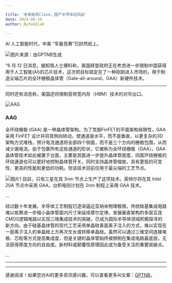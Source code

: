 ```yaml
---

title: '老美格局Close，国产半导体迎风起'
date: 2024-06-16
author: ByteAILab

---
```


AI 人工智能时代，中美 “军备竞赛”已跃然纸上。

![图片来源：由GPTNB生成](http://www.jesonc.com/upload/3B33CB85B496C0CB6FBA4C2BD79320AD/1718327400882/Fu3TPZtJHy5w1PbzAjUzodRCo706.jpg)

"6 月 12 日消息，据知情人士爆料称，美国拜登政府正在考虑进一步限制中国获得用于人工智能(AI)的芯片技术，这次把目标锁定在了一种刚刚进入市场的，用于制造尖端芯片的全环栅极晶体管（Gate-all-around，GAA）新硬件技术。

---
同时还有消息称，美国还将限制高带宽内存（HBM）技术的对华出口。

![AAG](http://www.jesonc.com/FqInsLmlqjlAwv0Xs8sapQ4lT4CE)
### AAG
全环绕栅极 (GAA) 是一种晶体管架构。为了克服FinFET的平面架构局限性，GAA 采用 FinFET 设计并将其侧向转动，使通道是水平，而不是垂直，以更复杂的3D架构方式堆栈，预计电流通道将全部四个侧面，而不是三个方向的栅极包围，从而减少漏电流。由于包裹所有这些通道的形状，它被称为全环绕栅极（GAA）。GAA晶体管技术如此被置于台面，主要是其能进一步提升晶体管密度，四面环绕栅极的环绕通道也可以更好地控制晶体管开关，同时支持晶体管缩放，具有更低的可变性、更高的性能和更低的功耗。但该技术目前仅用于最尖端的工艺节点。

![图片1](http://www.jesonc.com/FgM0t66hGBLW9wUdqMK5L1IcUDQq)
目前，只有三星在其 3nm 节点上生产了这项技术。英特尔将在其 Intel 20A 节点中采用 GAA，台积电则计划在 2nm 制程上采用 GAA 技术。

...

经过数十年发展，半导体工艺制程已逐渐逼近亚纳米物理极限，传统硅基集成电路难以依靠进一步缩小晶体管面内尺寸来延续摩尔定律。发展垂直架构的多层互连CMOS逻辑电路以实现三维集成技术的突破，已成为国际半导体领域积极探寻的新方向。由于硅基晶体管的现代工艺采用单晶硅表面离子注入的方式，难以实现在一层离子注入的单晶硅上方再次生长或转移单晶硅。虽然可以通过三维空间连接电极、芯粒等方式提高集成度，但是关键的晶体管始终被限制在集成电路最底层，无法获得厚度方向的自由度。新材料或颠覆性原理因此成为备受关注的重要突破点。

...

---
---
感谢阅读！如果您对AI的更多资讯感兴趣，可以查看更多AI文章：[GPTNB](https://gptnb.com)。